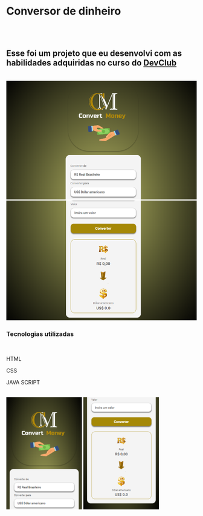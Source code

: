 <h1>Conversor de dinheiro</h1>
<br>
<br>
<h2>Esse foi um projeto que eu desenvolvi com as habilidades adquiridas no curso do <a href="https://rodolfomori.com.br/devclub/">DevClub</a></h2>
<br>
  <img src="https://github.com/WenddylReis/convert-money/blob/main/img/Foto%2001%20-%20Convert%20Money.png" width=700px/>
  <img src="https://github.com/WenddylReis/convert-money/blob/main/img/Foto%2002%20-%20Convert%20Money.png" width=700px/>
   
<h3>Tecnologias utilizadas</h3>
  <br>
    <p>HTML</p>
    <p>CSS</p>
    <p>JAVA SCRIPT</p>
  <br>
<img src="https://github.com/WenddylReis/convert-money/blob/main/img/Foto%2003%20-%20Convert%20Money.png" width=200px />
<img src="https://github.com/WenddylReis/convert-money/blob/main/img/Foto%2004%20-%20Convert%20Money.png" width=200px />


